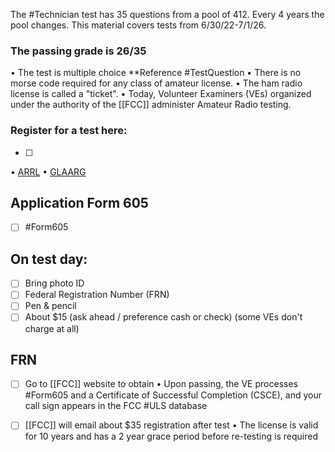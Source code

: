 The #Technician test has 35 questions from a pool of 412. Every 4 years the pool changes. This material covers tests from 6/30/22-7/1/26.
### The passing grade is 26/35
• The test is multiple choice **Reference #TestQuestion 
• There is no morse code required for any class of amateur license.
• The ham radio license is called a "ticket".
• Today, Volunteer Examiners (VEs) organized under the authority of the [[FCC]] administer Amateur Radio testing.

### Register for a test here:
- [ ] 
• [ARRL](http://www.arrl.org/find-an-amateur-radio-license-exam-session)
• [GLAARG](https://glaarg.org)

## Application Form 605
- [ ] #Form605 
## On test day:
- [ ] Bring photo ID
- [ ] Federal Registration Number (FRN)
- [ ] Pen & pencil
- [ ] About $15 (ask ahead / preference cash or check) (some VEs don't charge at all)

## FRN
- [ ] Go to [[FCC]] website to obtain
• Upon passing, the VE processes #Form605 and a Certificate of Successful Completion (CSCE), and your call sign appears in the FCC #ULS database
- [ ] [[FCC]] will email about $35 registration after test
• The license is valid for 10 years and has a 2 year grace period before re-testing is required

